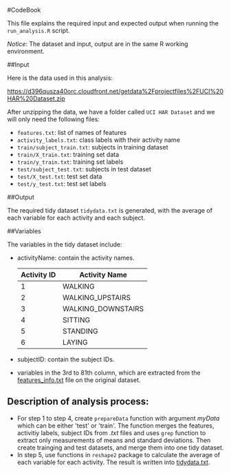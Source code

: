 #CodeBook

This file explains the required input and expected output when running the `run_analysis.R` script.

*Notice*: The dataset and input, output are in the same R working environment.

##Input

Here is the data used in this analysis:

https://d396qusza40orc.cloudfront.net/getdata%2Fprojectfiles%2FUCI%20HAR%20Dataset.zip

After unzipping the data, we have a folder called `UCI HAR Dataset` and we will only need the following files:
  
* `features.txt`: list of names of features
* `activity_labels.txt`: class labels with their activity name
* `train/subject_train.txt`: subjects in training dataset
* `train/X_train.txt`: training set data
* `train/y_train.txt`: training set labels
* `test/subject_test.txt`: subjects in test dataset
* `test/X_test.txt`: test set data
* `test/y_test.txt`: test set labels


##Output

The required tidy dataset `tidydata.txt` is generated, with the average of each variable for each activity and each subject.


##Variables

The variables in the tidy dataset include:

- activityName: contain the activity names.
  
  Activity ID | Activity Name
  ------------|--------------
  1 | WALKING
  2 | WALKING_UPSTAIRS
  3 | WALKING_DOWNSTAIRS
  4 | SITTING
  5 | STANDING
  6 | LAYING


- subjectID: contain the subject IDs.

- variables in the 3rd to 81th column, which are extracted from the [features_info.txt](https://github.com/johnmaged/GettingAndCleaningDataCourseProject/blob/master/features_info.txt) file on the original dataset.

## Description of analysis process:

- For step 1 to step 4, create `prepareData` function with argument _myData_  which can be either 'test' or 'train'. The function merges the features, activitiy labels, subject IDs from _.txt_ files and uses `grep` function to extract only measurements of means and standard deviations. Then create trainging and test datasets, and merge them into one tidy dataset.
- In step 5, use functions in `reshape2` package to calculate the average of each variable for each activity. The result is written into [tidydata.txt](https://github.com/johnmaged/GettingAndCleaningDataCourseProject/blob/master/tidydata.txt).
